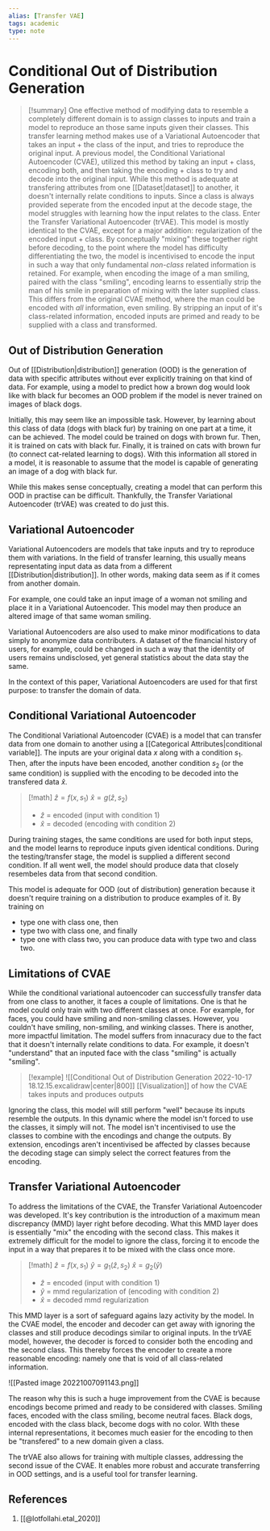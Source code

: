 ```yaml
---
alias: [Transfer VAE]
tags: academic
type: note
---
```

# Conditional Out of Distribution Generation

> [!summary] 
> One effective method of modifying data to resemble a completely different domain is to assign classes to inputs and train a model to reproduce an those same inputs given their classes. This transfer learning method makes use of a Variational Autoencoder that takes an input + the class of the input, and tries to reproduce the original input.
> A previous model, the Conditional Variational Autoencoder (CVAE), utilized this method by taking an input + class, encoding both, and then taking the encoding + class to try and decode into the original input. While this method is adequate at transfering attributes from one [[Dataset|dataset]] to another, it doesn't internally relate conditions to inputs. Since a class is always provided seperate from the encoded input at the decode stage, the model struggles with learning how the input relates to the class.
> Enter the Transfer Variational Autoencoder (trVAE). This model is mostly identical to the CVAE, except for a major addition: regularization of the encoded input + class. By conceptually "mixing" these together right before decoding, to the point where the model has difficulty differentiating the two, the model is incentivised to encode the input in  such a way that only fundamental *non-class* related information is retained. For example, when encoding the image of a man smiling, paired with the class "smiling", encoding learns to essentially strip the man of his smile in preparation of mixing with the later supplied class. This differs from the original CVAE method, where the man could be encoded with *all* information, even smiling.
> By stripping an input of it's class-related information, encoded inputs are primed and ready to be supplied with a class and transformed.

## Out of Distribution Generation

Out of [[Distribution|distribution]] generation (OOD) is the generation of data with specific attributes without ever explicitly training on that kind of data.
For example, using a model to predict how a brown dog would look like with black fur becomes an OOD problem if the model is never trained on images of black dogs.

Initially, this may seem like an impossible task. However, by learning about this class of data (dogs with black fur) by training on one part at a time, it can be achieved.
The model could be trained on dogs with brown fur. Then, it is trained on cats with black fur. Finally, it is trained on cats with brown fur (to connect cat-related learning to dogs). With this information all stored in a model, it is reasonable to assume that the model is capable of generating an image of a dog with black fur.

While this makes sense conceptually, creating a model that can perform this OOD in practise can be difficult. Thankfully, the Transfer Variational Autoencoder (trVAE) was created to do just this.

## Variational Autoencoder

Variational Autoencoders are models that take inputs and try to reproduce them with variations. In the field of transfer learning, this usually means representating input data as data from a different [[Distribution|distribution]]. In other words, making data seem as if it comes from another domain.

For example, one could take an input image of a woman not smiling and place it in a Variational Autoencoder. This model may then produce an altered image of that same woman smiling.

Variational Autoencoders are also used to make minor modifications to data simply to anonymize data contributers. A dataset of the financial history of users, for example, could be changed in such a way that the identity of users remains undisclosed, yet general statistics about the data stay the same.

In the context of this paper, Variational Autoencoders are used for that first purpose: to transfer the domain of data.

## Conditional Variational Autoencoder

The Conditional Variational Autoencoder (CVAE) is a model that can transfer data from one domain to another using a [[Categorical Attributes|conditional variable]]. 
The inputs are your original data $x$ along with a condition $s_1$. Then, after the inputs have been encoded, another condition $s_2$ (or the same condition) is supplied with the encoding to be decoded into the transfered data $\hat{x}$.

> [!math]
> $\hat{z} = f(x, s_1)$
> $\hat{x} = g(\hat{z}, s_2)$
> - $\hat{z}$ = encoded (input with condition 1)
> - $\hat{x}$ = decoded (encoding with condition 2)

During training stages, the same conditions are used for both input steps, and the model learns to reproduce inputs given identical conditions. During the testing/transfer stage, the model is supplied a different second condition. If all went well, the model should produce data that closely resembeles data from that second condition.

This model is adequate for OOD (out of distribution) generation because it doesn't require training on a distribution to produce examples of it. By training on
- type one with class one, then 
- type two with class one, and finally 
- type one with class two,
 you can produce data with type two and class two.

## Limitations of CVAE

While the conditional variational autoencoder can successfully transfer data from one class to another, it faces a couple of limitations.
One is that he model could only train with two different classes at once. For example, for faces, you could have smiling and non-smiling classes. However, you couldn't have smiling, non-smiling, and winking classes.
There is another, more impactful limitation. The model suffers from innacuracy due to the fact that it doesn't internally relate conditions to data. For example, it doesn't "understand" that an inputed face with the class "smiling" is actually "smiling". 

> [!example]
> ![[Conditional Out of Distribution Generation 2022-10-17 18.12.15.excalidraw|center|800]]
> [[Visualization]] of how the CVAE takes inputs and produces outputs

Ignoring the class, this model will still perform "well" because its inputs resemble the outputs. In this dynamic where the model isn't forced to use the classes, it simply will not.
The model isn't incentivised to use the classes to combine with the encodings and change the outputs. By extension, encodings aren't incentivised be affected by classes because the decoding stage can simply select the correct features from the encoding.

## Transfer Variational Autoencoder

To address the limitations of the CVAE, the Transfer Variational Autoencoder was developed. It's key contribution is the introduction of a maximum mean discrepancy (MMD) layer right before decoding.
What this MMD layer does is essentially "mix" the encoding with the second class. This makes it extremely difficult for the model to ignore the class, forcing it to encode the input in a way that prepares it to be mixed with the class once more.

> [!math]
> $\hat{z} = f(x,s_1)$
> $\hat{y} = g_1(\hat{z},s_2)$
> $\hat{x} = g_2(\hat{y})$
> - $\hat{z}$ = encoded (input with condition 1)
> - $\hat{y}$ = mmd regularization of (encoding with condition 2)
> - $\hat{x}$ = decoded mmd regularization

This MMD layer is a sort of safeguard agains lazy activity by the model. In the CVAE model, the encoder and decoder can get away with ignoring the classes and still produce decodings similar to original inputs.
In the trVAE model, however, the decoder is forced to consider both the encoding and the second class. This thereby forces the encoder to create a more reasonable encoding: namely one that is void of all class-related information.

![[Pasted image 20221007091143.png]]

The reason why this is such a huge improvement from the CVAE is because encodings become primed and ready to be considered with classes. Smiling faces, encoded with the class smiling, become neutral faces. Black dogs, encoded with the class black, become dogs with no color.
WIth these internal representations, it becomes much easier for the encoding to then be "transfered" to a new domain given a class.

The trVAE also allows for training with multiple classes, addressing the second issue of the CVAE. It enables more robust and accurate transferring in OOD settings, and is a useful tool for transfer learning.

## References
1. [[@lotfollahi.etal_2020]]
